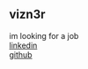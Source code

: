 ## vizn3r
im looking for a job<br/>
[linkedin](https://linkedin.com/in/simon-vizner)<br/>
[github](https://github.com/vizn3r)<br/>
